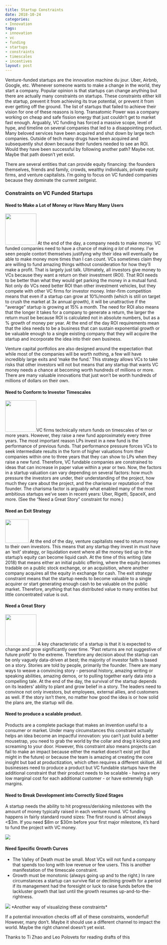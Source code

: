 ```yaml
---
title: Startup Constraints
date: 2018-10-24
categories:
- Innovation
tags:
- innovation
- vc
- funding
- startups
- constraints
- timescales
- incentives
layout: post
---
```

Venture-funded startups are the innovation machine du jour. Uber, Airbnb, Google, etc. Whenever someone wants to make a change in the world, they start a company. Popular opinion is that startups can change anything but there are actually many constraints on startups. These constraints either kill the startup, prevent it from achieving its true potential, or prevent it from ever getting off the ground.  The list of startups that failed to achieve their vision for one of these reasons is long. Transatomic Power was a company working on cheap and safe fission energy that just couldn’t get to market fast enough. Arguably, VC funding has forced a massive scope, level of hype, and timeline on several companies that led to a disappointing product. Many beloved services have been acquired and shut down by large tech companies. Outside of tech many drugs have been acquired and subsequently shut down because their funders needed to see an ROI. Would they have been successful by following another path? Maybe not. Maybe that path doesn’t yet exist.

There are several entities that can provide equity financing: the founders themselves,
 friends and family, crowds, wealthy individuals, private equity firms, and venture capitalists. I’m going to focus on VC funded companies because they dominate the current zeitgeist.

### Constraints on VC Funded Startups

#### Need to Make a Lot of Money or Have Many Many Users
<img src="https://s3-us-west-1.amazonaws.com/zaaron-personal/money-or-users-constraint.png" width="100"/> At the end of the day, a company needs to make money. VC funded companies need to have a chance of making *a lot* of money. I’ve seen people contort themselves justifying why their idea will eventually be able to make money more times than I can count. VCs sometimes claim they are willing to fund amazing things without consideration for how they’ll make a profit. That is largely just talk. Ultimately, all investors give money to VCs because they want a return on their investment (ROI). That ROI needs to be better than what they would get parking the money in a mutual fund. Not only do VCs need better ROI than other investment vehicles, but they compete with other VC firms for investor money. Inter-firm competition means that even if a startup can grow at 10%/month (which is still on target to crush the market at 3x annual growth), it will be unattractive if the “average” startup is growing at 15% a month. The need for ROI also means that the longer it takes for a company to generate a return, the larger the return must be because ROI is calculated not in absolute numbers, but as a % growth of money per year. At the end of the day ROI requirements mean that the idea needs to be a business that can sustain exponential growth or be valuable enough to a single existing company that they will acquire the startup and incorporate the idea into their own business.  

Venture capital portfolios are also designed around the expectation that while most of the companies will be worth nothing, a few will have incredibly large exits and ‘make the fund.’ This strategy allows VCs to take risks that other investors will not but means that any startup that wants VC money needs a chance at becoming worth hundreds of millions or more. There are many valuable innovations that just won’t be worth hundreds of millions of dollars on their own.

#### Need to Conform to Investor Timescales

<img src="https://s3-us-west-1.amazonaws.com/zaaron-personal/timescales-constraint.png" width="100"/>VC firms technically return funds on timescales of ten or more years. However, they raise a new fund approximately every three years. The most important reason LPs invest in a new fund is the performance of previous funds. That performance pressure forces VCs to seek intermediate results in the form of higher valuations from their companies within one to three years that they can show to LPs when they raise a new fund. Therefore, VC fundable companies are constrained to ideas that can increase in paper value within a year or two. Now, the factors in a startup valuation can vary depending on several factors: how much pressure the investors are under, their understanding of the project, how much they care about the project, and the charisma or reputation of the founder. The charisma factor is arguably what enabled many of the most ambitious startups we’ve seen in recent years: Uber, Rigetti, SpaceX, and more. (See the “Need a Great Story” constraint for more.)

#### Need an Exit Strategy
<img src="https://s3-us-west-1.amazonaws.com/zaaron-personal/exit-door.png" width="75"/> At the end of the day, venture capitalists need to return money to their own investors. This means that any startup they invest in must have an ‘exit’ strategy, or liquidation event where all the money tied up in the startup’s equity can become liquid cash. At the time of this writing (late 2018) that means either an initial public offering, where the equity becomes tradable on a public stock exchange, or an acquisition, where another company acquires all the equity in exchange for cash. The exit strategy constraint means that the startup needs to become valuable to a single acquirer or start generating enough cash to be valuable on the public market. Therefore, anything that has distributed value to many entities but little concentrated value is out.

#### Need a Great Story
<img src="https://s3-us-west-1.amazonaws.com/zaaron-personal/storytelling-constraint.png" width="100"/>
A key characteristic of a startup is that it is expected to change and grow significantly over time.  “Past returns are not suggestive of future profit” to the extreme. Therefore any decision about the startup can be only vaguely data-driven at best; the majority of investor faith is based on a story. Stories are told by people, primarily the founder. There are many ways to weave a convincing story - personal history, amazing writing or speaking abilities, amazing demos, or to pulling together early data into a compelling tale. At the end of the day, the survival of the startup depends on its leaders’ ability to plant and grow belief in a story. The leaders need to convince not only investors, but employees, external allies, and customers as well. If the story isn’t there, no matter how good the idea is or how solid the plans are, the startup will die.

#### Need to produce a scalable product.
 Products are a complete package that makes an invention useful to a consumer or market. Under many circumstances this constraint actually helps an idea become an impactful innovation: you can’t just build a better mousetrap, you need to grab the world by the collar and drag it kicking and screaming to your door. However, this constraint also means projects can fail to make an impact because either the market doesn’t exist *yet* (but might in the future) or because the team is amazing at creating the core insight but bad at productization, which often requires a different skillset.
All businesses need to produce a product but VC fundable startups have the additional constraint that their product needs to be scalable - having a very low marginal cost for each additional customer - or have extremely high margins.


#### Need to Break Development into Correctly Sized Stages
A startup needs the ability to hit progress/derisking milestones with the amount of money typically raised in each venture round. VC funding happens in fairly standard round sizes: The first round is almost always <$3m. If you need $8m or $30m before your first major milestone, it’s hard to fund the project with VC money.

<img src="https://s3-us-west-1.amazonaws.com/zaaron-personal/startup-growth-curve.png" />

#### Need Specific Growth Curves
- The Valley of Death must be small. Most VCs will not fund a company that spends too long with low revenue or few users. This is another manifestation of the timescale constraint.
- Growth must be monotonic (always going up and to the right.) In rare circumstances a startup can survive flat or declining growth for a period if its management had the foresight or luck to raise funds before the lackluster growth that last until the growth resumes up-and-to-the-rightness.

<img src="https://s3-us-west-1.amazonaws.com/zaaron-personal/startup-cube.png" />
*Another way of visualizing these constraints*

If a potential innovation checks off all of these constraints, wonderful! However, many don’t. Maybe it should use a different channel to impact the world. Maybe the right channel doesn’t yet exist.

Thanks to Ti Zhao and Leo Polovets for reading drafts of this
